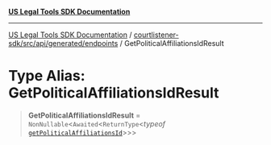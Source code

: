 [**US Legal Tools SDK Documentation**](../../../../../../README.md)

***

[US Legal Tools SDK Documentation](../../../../../../README.md) / [courtlistener-sdk/src/api/generated/endpoints](../README.md) / GetPoliticalAffiliationsIdResult

# Type Alias: GetPoliticalAffiliationsIdResult

> **GetPoliticalAffiliationsIdResult** = `NonNullable`\<`Awaited`\<`ReturnType`\<*typeof* [`getPoliticalAffiliationsId`](../functions/getPoliticalAffiliationsId.md)\>\>\>
